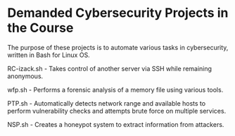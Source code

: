 # Demanded Cybersecurity Projects in the Course

The purpose of these projects is to automate various tasks in cybersecurity, written in Bash for Linux OS.

RC-izack.sh - Takes control of another server via SSH while remaining anonymous.

wfp.sh - Performs a forensic analysis of a memory file using various tools.

PTP.sh - Automatically detects network range and available hosts to perform vulnerability checks and attempts brute force on multiple services.

NSP.sh - Creates a honeypot system to extract information from attackers.
